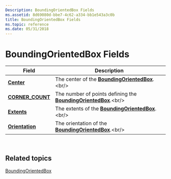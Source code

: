 ```yaml
---
Description: BoundingOrientedBox Fields
ms.assetid: 8d69080d-bbe7-4c62-a334-bb1e543a3c0b
title: BoundingOrientedBox Fields
ms.topic: reference
ms.date: 05/31/2018
---
```


# BoundingOrientedBox Fields



| Field                                                                | Description                                                                                      |
|----------------------------------------------------------------------|--------------------------------------------------------------------------------------------------|
| [**Center**](boundingorientedbox-center.md)<br/>              | The center of the [**BoundingOrientedBox**](https://msdn.microsoft.com/library/Hh855863(v=VS.85).aspx).<br/>                 |
| [**CORNER\_COUNT**](boundingorientedbox-corner-count.md)<br/> | The number of points defining the [**BoundingOrientedBox**](https://msdn.microsoft.com/library/Hh855863(v=VS.85).aspx).<br/> |
| [**Extents**](boundingorientedbox-extents.md)<br/>            | The extents of the [**BoundingOrientedBox**](https://msdn.microsoft.com/library/Hh855863(v=VS.85).aspx).<br/>                |
| [**Orientation**](boundingorientedbox-orientation.md)<br/>    | The orientation of the [**BoundingOrientedBox**](https://msdn.microsoft.com/library/Hh855863(v=VS.85).aspx).<br/>            |



 

## Related topics

<dl> <dt>

[BoundingOrientedBox](https://msdn.microsoft.com/library/Hh855863(v=VS.85).aspx)
</dt> </dl>

 

 





